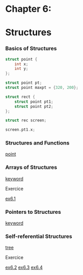# Chapter 6:
# Structures

### Basics of Structures

```c
struct point {
    int x;
    int y;
};

struct point pt;
struct point maxpt = {320, 200};

struct rect {
    struct point pt1;
    struct point pt2;
};

struct rec screen;

screen.pt1.x;
```

### Structures and Functions

[point](01-point.c)

### Arrays of Structures

[keyword](02-keyword.c)

Exercice

[ex6.1](exercises/ex6-01.c)

### Pointers to Structures

[keyword](03-keyword.c)

### Self-referential Structures

[tree](04-tree.c)

Exercice

[ex6.2](exercises/ex6-02.c)
[ex6.3](exercises/ex6-03.c)
[ex6.4](exercises/ex6-04.c)